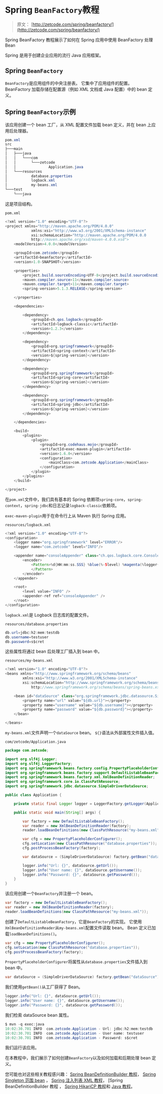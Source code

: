 # Spring `BeanFactory`教程

> 原文： [http://zetcode.com/spring/beanfactory/](http://zetcode.com/spring/beanfactory/)

Spring BeanFactory 教程展示了如何在 Spring 应用中使用 BeanFactory 处理 Bean

Spring 是用于创建企业应用的流行 Java 应用框架。

## Spring `BeanFactory`

`BeanFactory`是应用组件的中央注册表。 它集中了应用组件的配置。 BeanFactory 加载存储在配置源（例如 XML 文档或 Java 配置）中的 bean 定义。

## Spring `BeanFactory`示例

该应用创建一个 bean 工厂，从 XML 配置文件加载 bean 定义，并在 bean 上应用后处理器。

```java
pom.xml
src
├───main
│   ├───java
│   │   └───com
│   │       └───zetcode
│   │               Application.java
│   └───resources
│           database.properties
│           logback.xml
│           my-beans.xml
└───test
    └───java

```

这是项目结构。

`pom.xml`

```java
<?xml version="1.0" encoding="UTF-8"?>
<project xmlns="http://maven.apache.org/POM/4.0.0"
            xmlns:xsi="http://www.w3.org/2001/XMLSchema-instance"
            xsi:schemaLocation="http://maven.apache.org/POM/4.0.0
            http://maven.apache.org/xsd/maven-4.0.0.xsd">
    <modelVersion>4.0.0</modelVersion>

    <groupId>com.zetcode</groupId>
    <artifactId>beanfactory</artifactId>
    <version>1.0-SNAPSHOT</version>

    <properties>
        <project.build.sourceEncoding>UTF-8</project.build.sourceEncoding>
        <maven.compiler.source>11</maven.compiler.source>
        <maven.compiler.target>11</maven.compiler.target>
        <spring-version>5.1.3.RELEASE</spring-version>

    </properties>

    <dependencies>

        <dependency>
            <groupId>ch.qos.logback</groupId>
            <artifactId>logback-classic</artifactId>
            <version>1.2.3</version>
        </dependency>

        <dependency>
            <groupId>org.springframework</groupId>
            <artifactId>spring-context</artifactId>
            <version>${spring-version}</version>
        </dependency>

        <dependency>
            <groupId>org.springframework</groupId>
            <artifactId>spring-core</artifactId>
            <version>${spring-version}</version>
        </dependency>

        <dependency>
            <groupId>org.springframework</groupId>
            <artifactId>spring-jdbc</artifactId>
            <version>${spring-version}</version>
        </dependency>        

    </dependencies>

    <build>
        <plugins>
            <plugin>
                <groupId>org.codehaus.mojo</groupId>
                <artifactId>exec-maven-plugin</artifactId>
                <version>1.6.0</version>
                <configuration>
                    <mainClass>com.zetcode.Application</mainClass>
                </configuration>
            </plugin>
        </plugins>
    </build>

</project>

```

在`pom.xml`文件中，我们具有基本的 Spring 依赖项`spring-core`，`spring-context`，`spring-jdbc`和日志记录`logback-classic`依赖项。

`exec-maven-plugin`用于在命令行上从 Maven 执行 Spring 应用。

`resources/logback.xml`

```java
<?xml version="1.0" encoding="UTF-8"?>
<configuration>
    <logger name="org.springframework" level="ERROR"/>
    <logger name="com.zetcode" level="INFO"/>

    <appender name="consoleAppender" class="ch.qos.logback.core.ConsoleAppender">
        <encoder>
            <Pattern>%d{HH:mm:ss.SSS} %blue(%-5level) %magenta(%logger{36}) - %msg %n
            </Pattern>
        </encoder>
    </appender>

    <root>
        <level value="INFO" />
        <appender-ref ref="consoleAppender" />
    </root>
</configuration>

```

`logback.xml`是 Logback 日志库的配置文件。

`resources/database.properties`

```java
db.url=jdbc:h2:mem:testdb
db.username=testuser
db.password=s$cret

```

这些属性将通过 bean 后处理工厂插入到 bean 中。

`resources/my-beans.xml`

```java
<?xml version="1.0" encoding="UTF-8"?>
<beans xmlns="http://www.springframework.org/schema/beans"
        xmlns:xsi="http://www.w3.org/2001/XMLSchema-instance"
        xsi:schemaLocation="http://www.springframework.org/schema/beans
            http://www.springframework.org/schema/beans/spring-beans.xsd">

    <bean id="dataSource" class="org.springframework.jdbc.datasource.SimpleDriverDataSource">
        <property name="url" value="${db.url}"></property>
        <property name="username" value="${db.username}"></property>
        <property name="password" value="${db.password}"></property>
    </bean>

</beans>

```

`my-beans.xml`文件声明一个`dataSource` bean。 `${}`语法从外部属性文件插入值。

`com/zetcode/Application.java`

```java
package com.zetcode;

import org.slf4j.Logger;
import org.slf4j.LoggerFactory;
import org.springframework.beans.factory.config.PropertyPlaceholderConfigurer;
import org.springframework.beans.factory.support.DefaultListableBeanFactory;
import org.springframework.beans.factory.xml.XmlBeanDefinitionReader;
import org.springframework.core.io.ClassPathResource;
import org.springframework.jdbc.datasource.SimpleDriverDataSource;

public class Application {

    private static final Logger logger = LoggerFactory.getLogger(Application.class);

    public static void main(String[] args) {

        var factory = new DefaultListableBeanFactory();
        var reader = new XmlBeanDefinitionReader(factory);
        reader.loadBeanDefinitions(new ClassPathResource("my-beans.xml"));

        var cfg = new PropertyPlaceholderConfigurer();
        cfg.setLocation(new ClassPathResource("database.properties"));
        cfg.postProcessBeanFactory(factory);

        var dataSource = (SimpleDriverDataSource) factory.getBean("dataSource");

        logger.info("Url: {}", dataSource.getUrl());
        logger.info("User name: {}", dataSource.getUsername());
        logger.info("Password: {}", dataSource.getPassword());
    }
}

```

该应用创建一个`BeanFactory`并注册一个 bean。

```java
var factory = new DefaultListableBeanFactory();
var reader = new XmlBeanDefinitionReader(factory);
reader.loadBeanDefinitions(new ClassPathResource("my-beans.xml"));

```

创建了`DefaultListableBeanFactory`，它是`BeanFactory`的实现。 它使用`XmlBeanDefinitionReader`从`my-beans.xml`配置文件读取 bean。 Bean 定义已加载`loadBeanDefinitions()`。

```java
var cfg = new PropertyPlaceholderConfigurer();
cfg.setLocation(new ClassPathResource("database.properties"));
cfg.postProcessBeanFactory(factory);

```

`PropertyPlaceholderConfigurer`将属性从`database.properties`文件插入到 bean 中。

```java
var dataSource = (SimpleDriverDataSource) factory.getBean("dataSource");

```

我们使用`getBean()`从工厂获得了 Bean。

```java
logger.info("Url: {}", dataSource.getUrl());
logger.info("User name: {}", dataSource.getUsername());
logger.info("Password: {}", dataSource.getPassword());

```

我们检索 dataSource bean 属性。

```java
$ mvn -q exec:java
10:02:30.701 INFO  com.zetcode.Application - Url: jdbc:h2:mem:testdb
10:02:30.701 INFO  com.zetcode.Application - User name: testuser
10:02:30.701 INFO  com.zetcode.Application - Password: s$cret

```

我们运行该应用。

在本教程中，我们展示了如何创建`BeanFactory`以及如何加载和后期处理 bean 定义。

您可能也对这些相关教程感兴趣： [Spring BeanDefinitionBuilder 教程](/spring/beandefinitionbuilder/)， [Spring Singleton 范围 bean](/spring/singletonscope/) ， [Spring 注入列表 XML 教程](/spring/injectlistxml/)， [Spring BeanDefinitionBuilder 教程[](/spring/beandefinitionbuilder/) ， [Spring HikariCP 教程](/articles/springhikaricp/)和 [Java 教程](/lang/java/)。